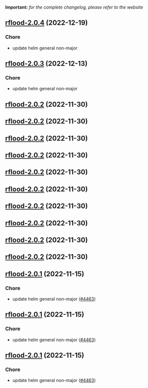 **Important:**
*for the complete changelog, please refer to the website*




## [rflood-2.0.4](https://github.com/truecharts/charts/compare/rflood-2.0.3...rflood-2.0.4) (2022-12-19)

### Chore

- update helm general non-major
  
  


## [rflood-2.0.3](https://github.com/truecharts/charts/compare/rflood-2.0.2...rflood-2.0.3) (2022-12-13)

### Chore

- update helm general non-major
  
  


## [rflood-2.0.2](https://github.com/truecharts/charts/compare/rflood-2.0.1...rflood-2.0.2) (2022-11-30)




## [rflood-2.0.2](https://github.com/truecharts/charts/compare/rflood-2.0.1...rflood-2.0.2) (2022-11-30)




## [rflood-2.0.2](https://github.com/truecharts/charts/compare/rflood-2.0.1...rflood-2.0.2) (2022-11-30)




## [rflood-2.0.2](https://github.com/truecharts/charts/compare/rflood-2.0.1...rflood-2.0.2) (2022-11-30)




## [rflood-2.0.2](https://github.com/truecharts/charts/compare/rflood-2.0.1...rflood-2.0.2) (2022-11-30)




## [rflood-2.0.2](https://github.com/truecharts/charts/compare/rflood-2.0.1...rflood-2.0.2) (2022-11-30)




## [rflood-2.0.2](https://github.com/truecharts/charts/compare/rflood-2.0.1...rflood-2.0.2) (2022-11-30)




## [rflood-2.0.2](https://github.com/truecharts/charts/compare/rflood-2.0.1...rflood-2.0.2) (2022-11-30)




## [rflood-2.0.2](https://github.com/truecharts/charts/compare/rflood-2.0.1...rflood-2.0.2) (2022-11-30)




## [rflood-2.0.2](https://github.com/truecharts/charts/compare/rflood-2.0.1...rflood-2.0.2) (2022-11-30)




## [rflood-2.0.1](https://github.com/truecharts/charts/compare/rflood-2.0.0...rflood-2.0.1) (2022-11-15)

### Chore

- update helm general non-major ([#4463](https://github.com/truecharts/charts/issues/4463))
  
  


## [rflood-2.0.1](https://github.com/truecharts/charts/compare/rflood-2.0.0...rflood-2.0.1) (2022-11-15)

### Chore

- update helm general non-major ([#4463](https://github.com/truecharts/charts/issues/4463))
  
  


## [rflood-2.0.1](https://github.com/truecharts/charts/compare/rflood-2.0.0...rflood-2.0.1) (2022-11-15)

### Chore

- update helm general non-major ([#4463](https://github.com/truecharts/charts/issues/4463))
  
  
